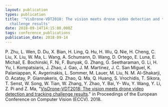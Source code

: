 ```yaml
---
layout: publication
types: publication
title: '"VisDrone-VDT2018: The vision meets drone video detection and tracking
  challenge results'
date: 2018-09-14T14:15:00.000Z
tags: conference_publications
publication_date: 2018-09-14
---
```

P. Zhu, L. Wen, D. Du, X. Bian, H. Ling, Q. Hu, H. Wu, Q. Nie, H. Cheng, C. Liu, X. Liu, W. Ma, L. Wang, A. Schumann, D. Wang, D. Ortego, E. Luna, E. Michail, E. Bochinski, F. Ni, F. Bunyak, G. Zhang, G. Seetharaman, G. Li, H. Yu, I. Kompatsiaris, J. Zhao, J. Gao, J. M. Martinez, J. C. San Miguel, K. Palaniappan, K. Avgerinakis, L. Sommer, M. Lauer, M. Liu, N. M. Al-Shakarji, O. Acatay, P. Giannakeris, Q. Zhao, Q. Ma, Q. Huang, S. Vrochidis, T. Sikora, T. Senst, W. Song, W. Tian, W. Zhang, Y. Zhao, Y. Bai, Y- Wu, Y. Wang, Y. Li, Z. Pi and Z. Ma, "[VisDrone-VDT2018: The vision meets drone video detection and tracking challenge results](http://openaccess.thecvf.com/content_ECCVW_2018/papers/11133/Zhu_VisDrone-VDT2018_The_Vision_Meets_Drone_Video_Detection_and_Tracking_Challenge_ECCVW_2018_paper.pdf)." in Proceedings of the European Conference on Computer Vision (ECCV). 2018.